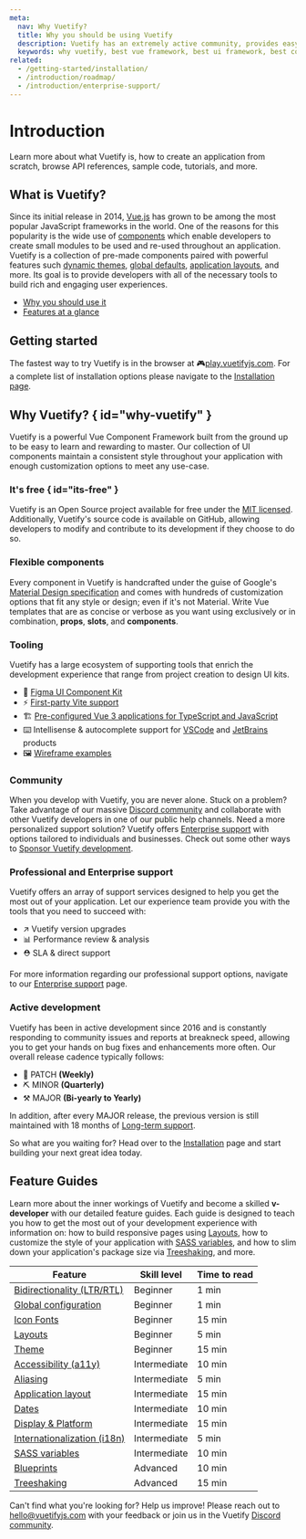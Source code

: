 ```yaml
---
meta:
  nav: Why Vuetify?
  title: Why you should be using Vuetify
  description: Vuetify has an extremely active community, provides easy to use Material Design components and is consistently updated.
  keywords: why vuetify, best vue framework, best ui framework, best component framework, best ui library, best component library
related:
  - /getting-started/installation/
  - /introduction/roadmap/
  - /introduction/enterprise-support/
---
```


# Introduction

Learn more about what Vuetify is, how to create an application from scratch, browse API references, sample code, tutorials, and more.

<entry />

## What is Vuetify?

Since its initial release in 2014, [Vue.js](https://vuejs.org/) has grown to be among the most popular JavaScript frameworks in the world. One of the reasons for this popularity is the wide use of [components](https://vuejs.org/guide/essentials/component-basics.html) which enable developers to create small modules to be used and re-used throughout an application. Vuetify is a collection of pre-made components paired with powerful features such [dynamic themes](/features/theme/), [global defaults](/features/global-configuration/), [application layouts](/features/application-layout/), and more. Its goal is to provide developers with all of the necessary tools to build rich and engaging user experiences.

* [Why you should use it](#why-vuetify)
* [Features at a glance](#feature-guides)

## Getting started

The fastest way to try Vuetify is in the browser at 🎮[play.vuetifyjs.com](https://play.vuetifyjs.com/). For a complete list of installation options please navigate to the [Installation page](/getting-started/installation/).

## Why Vuetify? { id="why-vuetify" }

Vuetify is a powerful Vue Component Framework built from the ground up to be easy to learn and rewarding to master. Our collection of UI components maintain a consistent style throughout your application with enough customization options to meet any use-case.

### It's free { id="its-free" }

Vuetify is an Open Source project available for free under the [MIT licensed](http://opensource.org/licenses/MIT). Additionally, Vuetify's source code is available on GitHub, allowing developers to modify and contribute to its development if they choose to do so.

### Flexible components

Every component in Vuetify is handcrafted under the guise of Google's [Material Design specification](https://material.io/) and comes with hundreds of customization options that fit any style or design; even if it's not Material. Write Vue templates that are as concise or verbose as you want using exclusively or in combination, **props**, **slots**, and **components**.

### Tooling

Vuetify has a large ecosystem of supporting tools that enrich the development experience that range from project creation to design UI kits.

* 🎨 [Figma UI Component Kit](https://store.vuetifyjs.com/products/vuetify-ui-kit-figma)
* ⚡ [First-party Vite support](https://github.com/vuetifyjs/vuetify-loader/tree/master/packages/vite-plugin)
* 🏗️ [Pre-configured Vue 3 applications for TypeScript and JavaScript](https://tryvuetify.com)
* ⌨️ Intellisense & autocomplete support for [VSCode](https://code.visualstudio.com/docs/editor/intellisense) and [JetBrains](https://www.jetbrains.com/help/rider/Auto-Completing_Code.html) products
* 🖼️ [Wireframe examples](/getting-started/wireframes/)

### Community

When you develop with Vuetify, you are never alone. Stuck on a problem? Take advantage of our massive [Discord community](https://community.vuetifyjs.com/) and collaborate with other Vuetify developers in one of our public help channels. Need a more personalized support solution? Vuetify offers [Enterprise support](/introduction/enterprise-support/) with options tailored to individuals and businesses. Check out some other ways to [Sponsor Vuetify development](/introduction/sponsors-and-backers/).

<promoted slug="vuetify-discord" />

### Professional and Enterprise support

Vuetify offers an array of support services designed to help you get the most out of your application. Let our experience team provide you with the tools that you need to succeed with:

* ↗️ Vuetify version upgrades
* 📊 Performance review & analysis
* ⛑️ SLA & direct support

For more information regarding our professional support options, navigate to our [Enterprise support](/introduction/enterprise-support/) page.

### Active development

Vuetify has been in active development since 2016 and is constantly responding to community issues and reports at breakneck speed, allowing you to get your hands on bug fixes and enhancements more often. Our overall release cadence typically follows:

* 🔨 PATCH **(Weekly)**
* ⛏️ MINOR **(Quarterly)**
* ⚒️ MAJOR **(Bi-yearly to Yearly)**

In addition, after every MAJOR release, the previous version is still maintained with 18 months of [Long-term support](/introduction/long-term-support/).

So what are you waiting for? Head over to the [Installation](/getting-started/installation/) page and start building your next great idea today.

## Feature Guides

Learn more about the inner workings of Vuetify and become a skilled **v-developer** with our detailed feature guides. Each guide is designed to teach you how to get the most out of your development experience with information on: how to build responsive pages using [Layouts](/features/application-layout/), how to customize the style of your application with [SASS variables](/features/sass-variables/), and how to slim down your application's package size via [Treeshaking](/features/treeshaking/), and more.

| Feature | Skill level | Time to read |
| ------- | ----------- | ------------ |
| [Bidirectionality (LTR/RTL)](/features/internationalization/) | Beginner | 1 min |
| [Global configuration](/features/global-configuration/) | Beginner | 1 min |
| [Icon Fonts](/features/icon-fonts/) | Beginner | 15 min |
| [Layouts](/features/application-layout/) | Beginner | 5 min |
| [Theme](/features/theme/) | Beginner | 15 min |
| [Accessibility (a11y)](/features/accessibility) | Intermediate | 10 min |
| [Aliasing](/features/aliasing/) | Intermediate | 5 min |
| [Application layout](/features/application-layout/) | Intermediate | 15 min |
| [Dates](/features/dates/) | Intermediate | 10 min |
| [Display & Platform](/features/display-and-platform/) | Intermediate | 15 min |
| [Internationalization (i18n)](/features/internationalization/) | Intermediate | 5 min |
| [SASS variables](/features/sass-variables/) | Intermediate | 10 min |
| [Blueprints](/features/blueprints/) | Advanced | 10 min |
| [Treeshaking](/features/treeshaking/) | Advanced | 15 min |

Can't find what you're looking for? Help us improve! Please reach out to [hello@vuetifyjs.com](mailto:hello@vuetifyjs.com) with your feedback or join us in the Vuetify [Discord community](https://community.vuetifyjs.com/).
